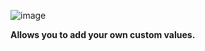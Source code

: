 ![image](https://github.com/user-attachments/assets/77f4be3c-3cb4-4935-9573-98e17d02192e)

**Allows you to add your own custom values.**

